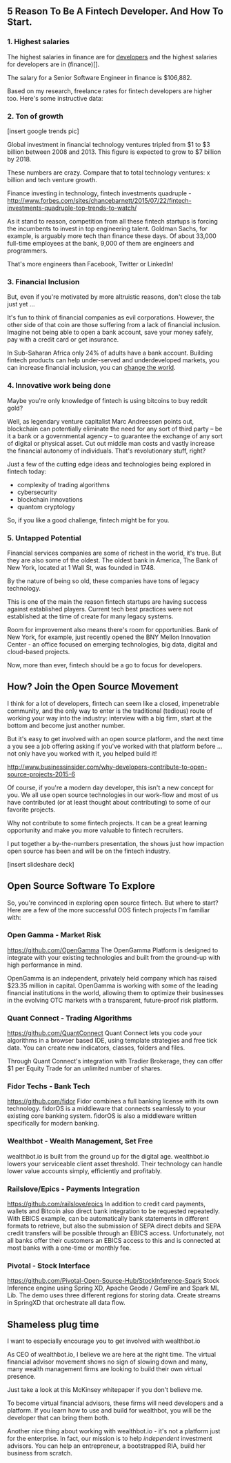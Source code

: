 ## 5 Reason To Be A Fintech Developer. And How To Start.

### 1. Highest salaries
The highest salaries in finance are for [developers](http://www.monster.com/career-start/a/5-best-paying-jobs-financial-services) and the highest salaries for developers are in (finance)[].

The salary for a Senior Software Engineer in finance is $106,882.

Based on my research, freelance rates for fintech developers are higher too. Here's some instructive data:


### 2. Ton of growth

[insert google trends pic]

Global investment in financial technology ventures tripled from $1 to $3 billion between 2008 and 2013. This figure is expected to grow to $7 billion by 2018. 

These numbers are crazy. Compare that to total technology ventures:
x billion
and tech venture growth. 

Finance investing in technology, fintech investments quadruple - http://www.forbes.com/sites/chancebarnett/2015/07/22/fintech-investments-quadruple-top-trends-to-watch/

As it stand to reason, competition from all these fintech startups is forcing the incumbents to invest in top engineering talent. Goldman Sachs, for example, is arguably more tech than finance these days. Of about 33,000 full-time employees at the bank, 9,000 of them are engineers and programmers. 

That's more engineers than Facebook, Twitter or LinkedIn! 

### 3. Financial Inclusion
But, even if you're motivated by more altruistic reasons, don't close the tab just yet ...

It's fun to think of financial companies as evil corporations. However, the other side of that coin are those suffering from a lack of financial inclusion. Imagine not being able to open a bank account, save your money safely, pay with a credit card or get insurance. 

In Sub-Saharan Africa only 24% of adults have a bank account. Building fintech products can help under-served and underdeveloped markets, you can increase financial inclusion, you can [change the world](https://www.techinasia.com/fintech-change-world/).

### 4. Innovative work being done
Maybe you're only knowledge of fintech is using bitcoins to buy reddit gold? 

Well, as legendary venture capitalist Marc Andreessen points out, blockchain can potentially eliminate the need for any sort of third party – be it a bank or a governmental agency – to guarantee the exchange of any sort of digital or physical asset. Cut out middle man costs and vastly increase the financial autonomy of individuals. That's revolutionary stuff, right?

Just a few of the cutting edge ideas and technologies being explored in fintech today: 

 - complexity of trading algorithms
 - cybersecurity
 - blockchain innovations
 - quantom cryptology 

So, if you like a good challenge, fintech might be for you.

### 5. Untapped Potential

Financial services companies are some of richest in the world, it's true. But they are also some of the oldest. The oldest bank in America, The Bank of New York, located at 1 Wall St, was founded in 1748. 

By the nature of being so old, these companies have tons of legacy technology. 

This is one of the main the reason fintech startups are having success against established players. Current tech best practices were not established at the time of create for many legacy systems.

Room for improvement also means there's room for opportunities. Bank of New York, for example, just recently opened the BNY Mellon Innovation Center - an office focused on emerging technologies, big data, digital and cloud-based projects.

Now, more than ever, fintech should be a go to focus for developers.

## How? Join the Open Source Movement
I think for a lot of developers, fintech can seem like a closed, impenetrable community, and the only way to enter is the traditional (tedious) route of working your way into the industry: interview with a big firm, start at the bottom and become just another number. 

But it's easy to get involved with an open source platform, and the next time a you see a job offering asking if you've worked with that platform before ... not only have you worked with it, you helped build it!

http://www.businessinsider.com/why-developers-contribute-to-open-source-projects-2015-6

Of course, if you're a modern day developer, this isn't a new concept for you. We all use open source technologies in our work-flow and most of us have  contributed (or at least thought about contributing) to some of our favorite projects.

Why not contribute to some fintech projects. It can be a great learning opportunity and make you more valuable to fintech recruiters. 

I put together a by-the-numbers presentation, the shows just how impaction open source has been and will be on the fintech industry.

[insert slideshare deck]


## Open Source Software To Explore

So, you're convinced in exploring open source fintech. But where to start? Here are a few of the more successful OOS fintech projects I'm familiar with:

### Open Gamma - Market Risk
https://github.com/OpenGamma
The OpenGamma Platform is designed to integrate with your existing technologies and built from the ground-up with high performance in mind. 

OpenGamma is an independent, privately held company which has raised $23.35 million in capital. OpenGamma is working with some of the leading financial institutions in the world, allowing them to optimize their businesses in the evolving OTC markets with a transparent, future-proof risk platform. 


### Quant Connect - Trading Algorithms
https://github.com/QuantConnect
Quant Connect lets you code your algorithms in a browser based IDE, using template strategies and free tick data. You can create new indicators, classes, folders and files. 

Through Quant Connect's integration with Tradier Brokerage, they can offer $1 per Equity Trade for an unlimited number of shares. 

### Fidor Techs - Bank Tech
https://github.com/fidor
Fidor combines a full banking license with its own technology. fidorOS is a middleware that connects seamlessly to your existing core banking system. fidorOS is also a middleware written specifically for modern banking. 

### Wealthbot - Wealth Management, Set Free
wealthbot.io is built from the ground up for the digital age. wealthbot.io lowers your serviceable client asset threshold. Their technology can handle lower value accounts simply, efficiently and profitably. 

### Railslove/Epics - Payments Integration
https://github.com/railslove/epics
In addition to credit card payments, wallets and Bitcoin also direct bank integration to be requested repeatedly. With EBICS example, can be automatically bank statements in different formats to retrieve, but also the submission of SEPA direct debits and SEPA credit transfers will be possible through an EBICS access. Unfortunately, not all banks offer their customers an EBICS access to this and is connected at most banks with a one-time or monthly fee. 

### Pivotal - Stock Interface
https://github.com/Pivotal-Open-Source-Hub/StockInference-Spark
Stock Inference engine using Spring XD, Apache Geode / GemFire and Spark ML Lib. The demo uses three different regions for storing data. Create streams in SpringXD that orchestrate all data flow. 


## Shameless plug time
I want to especially encourage you to get involved with wealthbot.io

As CEO of wealthbot.io, I believe we are here at the right time. The virtual financial advisor movement shows no sign of slowing down and many, many wealth management firms are looking to build their own virtual presence.

Just take a look at this McKinsey whitepaper if you don't believe me. 

To become virtual financial advisors, these firms will need developers and a platform. If you learn how to use and build for wealthbot, you will be the developer that can bring them both.

Another nice thing about working with wealthbot.io - it's not a platform just for the enterprise. In fact, our mission is to help *independent* investment advisors. You can help an entrepreneur, a bootstrapped RIA, build her business from scratch.




